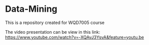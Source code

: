 # Data-Mining
This is a repository created for WQD7005 course

The video presentation can be view in this link: https://www.youtube.com/watch?v=-XQAvJ3YsvA&feature=youtu.be
